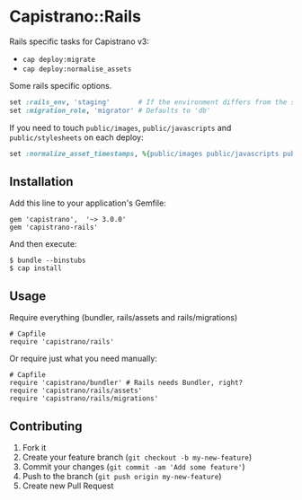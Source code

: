 # Capistrano::Rails

Rails specific tasks for Capistrano v3:

  - `cap deploy:migrate`
  - `cap deploy:normalise_assets`

Some rails specific options.

```ruby
set :rails_env, 'staging'       # If the environment differs from the stage name
set :migration_role, 'migrator' # Defaults to 'db'
```

If you need to touch `public/images`, `public/javascripts` and `public/stylesheets` on each deploy:

```ruby
set :normalize_asset_timestamps, %{public/images public/javascripts public/stylesheets}
```

## Installation

Add this line to your application's Gemfile:

    gem 'capistrano',  '~> 3.0.0'
    gem 'capistrano-rails'

And then execute:

    $ bundle --binstubs
    $ cap install

## Usage

Require everything (bundler, rails/assets and rails/migrations)

    # Capfile
    require 'capistrano/rails'

Or require just what you need manually:

    # Capfile
    require 'capistrano/bundler' # Rails needs Bundler, right?
    require 'capistrano/rails/assets'
    require 'capistrano/rails/migrations'

## Contributing

1. Fork it
2. Create your feature branch (`git checkout -b my-new-feature`)
3. Commit your changes (`git commit -am 'Add some feature'`)
4. Push to the branch (`git push origin my-new-feature`)
5. Create new Pull Request
